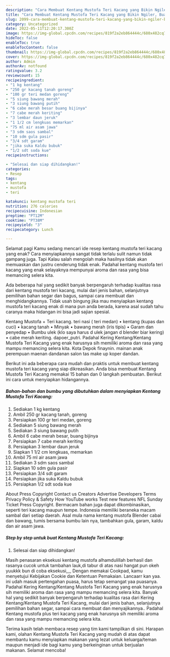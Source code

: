 ```yaml
---
description: "Cara Membuat Kentang Mustofa Teri Kacang yang Bikin Ngiler, Buat Buka Puasa Enak Banget"
title: "Cara Membuat Kentang Mustofa Teri Kacang yang Bikin Ngiler, Buat Buka Puasa Enak Banget"
slug: 2099-cara-membuat-kentang-mustofa-teri-kacang-yang-bikin-ngiler-buat-buka-puasa-enak-banget
category: Uncategorized
date: 2022-05-11T12:20:17.300Z
image: https://img-global.cpcdn.com/recipes/819f2a2eb864444c/680x482cq70/kentang-mustofa-teri-kacang-foto-resep-utama.jpg
hideToc: false
enableToc: true
enableTocContent: false
thumbnail: https://img-global.cpcdn.com/recipes/819f2a2eb864444c/680x482cq70/kentang-mustofa-teri-kacang-foto-resep-utama.jpg
cover: https://img-global.cpcdn.com/recipes/819f2a2eb864444c/680x482cq70/kentang-mustofa-teri-kacang-foto-resep-utama.jpg
author: Admin
authorAv: notfound
ratingvalue: 3.2
reviewcount: 15
recipeingredient:
- "1 kg kentang"
- "250 gr kacang tanah goreng"
- "100 gr teri medan goreng"
- "5 siung bawang merah"
- "3 siung bawang putih"
- "6 cabe merah besar buang bijinya"
- "7 cabe merah keriting"
- "3 lembar daun jeruk"
- "1 1/2 cm lengkuas memarkan"
- "75 ml air asam jawa"
- "3 sdm saos sambal"
- "10 sdm gula pasir"
- "3/4 sdt garam"
- "jika suka Kaldu bubuk"
- "1/2 sdt soda kue"
recipeinstructions:

- "Selesai dan siap dihidangkan!"
categories:
- Resep
tags:
- kentang
- mustofa
- teri

katakunci: kentang mustofa teri 
nutrition: 276 calories
recipecuisine: Indonesian
preptime: "PT12M"
cooktime: "PT38M"
recipeyield: "3"
recipecategory: Lunch

---
```



Selamat pagi Kamu sedang mencari ide resep kentang mustofa teri kacang yang enak? Cara menyiapkannya sangat tidak terlalu sulit namun tidak gampang juga. Tapi Kalau salah mengolah maka hasilnya tidak akan memuaskan dan justru cenderung tidak enak. Padahal kentang mustofa teri kacang yang enak selayaknya mempunyai aroma dan rasa yang bisa memancing selera kita.


Ada beberapa hal yang sedikit banyak berpengaruh terhadap kualitas rasa dari kentang mustofa teri kacang, mulai dari jenis bahan, selanjutnya pemilihan bahan segar dan bagus, sampai cara membuat dan menghidangkannya. Tidak usah bingung jika mau menyiapkan kentang mustofa teri kacang enak di mana pun anda berada, karena asal sudah tahu caranya maka hidangan ini bisa jadi sajian spesial.

Kentang Mustofa + Teri kacang. teri nasi ( teri medan) • kentang (kupas dan cuci) • kacang tanah • Minyak • bawang merah (iris tipis) • Garam dan penyedap • Bumbu ulek (klo saya harus d ulek jangan d blender biar kering) • cabe merah keriting. dapoer_putri. Padahal Kering Kentang/Kentang Mustofa Teri Kacang yang enak harusnya sih memiliki aroma dan rasa yang mampu memancing selera kita. Kota Depok finaynin. mainan anak perempuan maenan dandanan salon tas make up koper dandan.


Berikut ini ada beberapa cara mudah dan praktis untuk membuat kentang mustofa teri kacang yang siap dikreasikan. Anda bisa membuat Kentang Mustofa Teri Kacang memakai 15 bahan dan 0 langkah pembuatan. Berikut ini cara untuk menyiapkan hidangannya.

<!--inarticleads1-->

##### Bahan-bahan dan bumbu yang dibutuhkan dalam menyiapkan Kentang Mustofa Teri Kacang:

1. Sediakan 1 kg kentang
1. Ambil 250 gr kacang tanah, goreng
1. Persiapkan 100 gr teri medan, goreng
1. Sediakan 5 siung bawang merah
1. Sediakan 3 siung bawang putih
1. Ambil 6 cabe merah besar, buang bijinya
1. Persiapkan 7 cabe merah keriting
1. Persiapkan 3 lembar daun jeruk
1. Siapkan 1 1/2 cm lengkuas, memarkan
1. Ambil 75 ml air asam jawa
1. Sediakan 3 sdm saos sambal
1. Siapkan 10 sdm gula pasir
1. Persiapkan 3/4 sdt garam
1. Persiapkan jika suka Kaldu bubuk
1. Persiapkan 1/2 sdt soda kue


About Press Copyright Contact us Creators Advertise Developers Terms Privacy Policy &amp; Safety How YouTube works Test new features NFL Sunday Ticket Press Copyright. Bermacam bahan juga dapat dikombinasikan, seperti teri kacang maupun tempe. Indonesia memiliki beraneka macam sambal dari setiap daerah. Asal mula nama kentang mustofa Blender cabai dan bawang, tumis bersama bumbu lain nya, tambahkan gula, garam, kaldu dan air asam jawa. 

<!--inarticleads2-->

##### Step by step untuk buat Kentang Mustofa Teri Kacang:


1. Selesai dan siap dihidangkan!

Masih penasaran eksekusi kentang mustofa alhamdulillah berhasil dan rasanya cucok untuk tambahan lauk,di tabur di atas nasi hangat pun okeh yuukkk bun di coba eksekusi,,,, Dengan memakai Cookpad, kamu menyetujui Kebijakan Cookie dan Ketentuan Pemakaian. Lancaarr kan yaa. ini udah masuk pertengahan puasa, harus tetap semangat yaa puasanya. Padahal Kering Kentang/Kentang Mustofa Teri Kacang yang enak harusnya sih memiliki aroma dan rasa yang mampu memancing selera kita. Banyak hal yang sedikit banyak berpengaruh terhadap kualitas rasa dari Kering Kentang/Kentang Mustofa Teri Kacang, mulai dari jenis bahan, selanjutnya pemilihan bahan segar, sampai cara membuat dan menyajikannya.. Padahal Kentang mustofa plus teri kacang yang enak harusnya sih memiliki aroma dan rasa yang mampu memancing selera kita. 

Terima kasih telah membaca resep yang tim kami tampilkan di sini. Harapan kami, olahan Kentang Mustofa Teri Kacang yang mudah di atas dapat membantu kamu menyiapkan makanan yang lezat untuk keluarga/teman maupun menjadi ide bagi kamu yang berkeinginan untuk berjualan makanan. Selamat mencoba!
